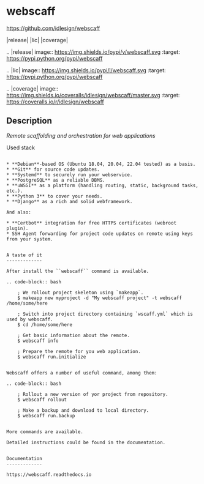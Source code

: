 webscaff
========
https://github.com/idlesign/webscaff

|release| |lic| |coverage|

.. |release| image:: https://img.shields.io/pypi/v/webscaff.svg
    :target: https://pypi.python.org/pypi/webscaff

.. |lic| image:: https://img.shields.io/pypi/l/webscaff.svg
    :target: https://pypi.python.org/pypi/webscaff

.. |coverage| image:: https://img.shields.io/coveralls/idlesign/webscaff/master.svg
    :target: https://coveralls.io/r/idlesign/webscaff


Description
-----------

*Remote scaffolding and orchestration for web applications*


Used stack
~~~~~~~~~~

* **Debian**-based OS (Ubuntu 18.04, 20.04, 22.04 tested) as a basis.
* **Git** for source code updates.
* **Systemd** to securely run your webservice.
* **PostgreSQL** as a reliable DBMS.
* **uWSGI** as a platform (handling routing, static, background tasks, etc.).
* **Python 3** to cover your needs.
* **Django** as a rich and solid webframework.

And also:

* **Certbot** integration for free HTTPS certificates (webroot plugin).
* SSH Agent forwarding for project code updates on remote using keys from your system.


A taste of it
-------------

After install the ``webscaff`` command is available.

.. code-block:: bash

    ; We rollout project skeleton using `makeapp`.
    $ makeapp new myproject -d "My webscaff project" -t webscaff /home/some/here

    ; Switch into project directory containing `wscaff.yml` which is used by webscaff.
    $ cd /home/some/here

    ; Get basic information about the remote.
    $ webscaff info

    ; Prepare the remote for you web application.
    $ webscaff run.initialize


Webscaff offers a number of useful command, among them:

.. code-block:: bash

    ; Rollout a new version of yor project from repository.
    $ webscaff rollout

    ; Make a backup and download to local directory.
    $ webscaff run.backup


More commands are available.

Detailed instructions could be found in the documentation.


Documentation
-------------

https://webscaff.readthedocs.io
